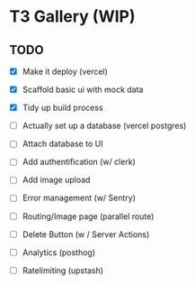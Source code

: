 # T3 Gallery (WIP)

## TODO

 - [x] Make it deploy (vercel)
 - [x] Scaffold basic ui with mock data
 - [x] Tidy up build process
 - [ ] Actually set up a database (vercel postgres)
 - [ ] Attach database to UI
 - [ ] Add authentification (w/ clerk)
 - [ ] Add image upload
 - [ ] Error management (w/ Sentry)
 - [ ] Routing/Image page (parallel route)
 - [ ] Delete Button (w / Server Actions)
 - [ ] Analytics (posthog)
 - [ ] Ratelimiting (upstash)



